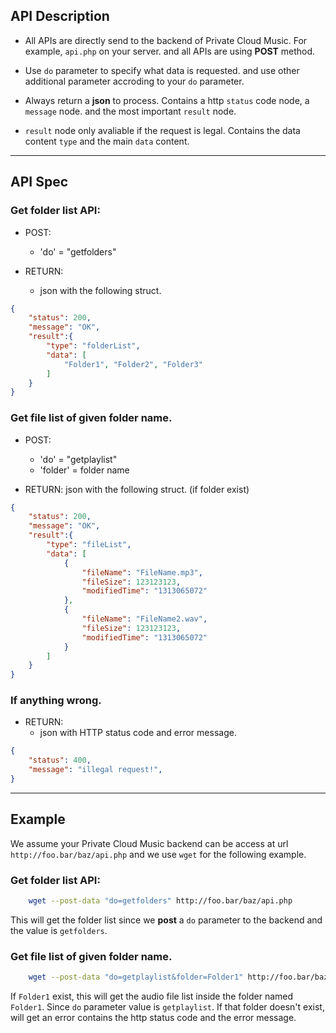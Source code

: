 ## API Description

- All APIs are directly send to the backend of Private Cloud Music. For example, `api.php` on your server. and all APIs are using **POST** method. 

- Use `do` parameter to specify what data is requested. and use other additional parameter accroding to your `do` parameter.

- Always return a **json** to process. Contains a http `status` code node, a `message` node. and the most important `result` node.

- `result` node only avaliable if the request is legal. Contains the data content `type` and the main `data` content.

------------------------------------------------------------------

## API Spec

### Get folder list API:

* POST:
	+ 'do' = "getfolders"

* RETURN:
	+ json with the following struct.

``` json
{
	"status": 200,
	"message": "OK",
	"result":{
		"type": "folderList",
		"data": [
			"Folder1", "Folder2", "Folder3"
		]
	}
}
```

### Get file list of given folder name.

* POST:
	+ 'do' = "getplaylist"
	+ 'folder' = folder name

* RETURN:
	json with the following struct. (if folder exist)
	
``` json
{
	"status": 200,
	"message": "OK",
	"result":{
		"type": "fileList",
		"data": [
			{
				"fileName": "FileName.mp3",
				"fileSize": 123123123,
				"modifiedTime": "1313065072"
			},
			{
				"fileName": "FileName2.wav",
				"fileSize": 123123123,
				"modifiedTime": "1313065072"
			}
		]
	}
}
```

### If anything wrong.

* RETURN:
	+ json with HTTP status code and error message.

``` json
{
	"status": 400,
	"message": "illegal request!",
}
```

------------------------------------------------------------------

## Example

We assume your Private Cloud Music backend can be access at url `http://foo.bar/baz/api.php` and we use `wget` for the following example.

### Get folder list API:

``` bash
	wget --post-data "do=getfolders" http://foo.bar/baz/api.php
```

This will get the folder list since we **post** a `do` parameter to the backend and the value is `getfolders`.

### Get file list of given folder name.

``` bash
	wget --post-data "do=getplaylist&folder=Folder1" http://foo.bar/baz/api.php
```

If `Folder1` exist, this will get the audio file list inside the folder named `Folder1`. Since `do` parameter value is `getplaylist`. If that folder doesn't exist, will get an error contains the http status code and the error message.